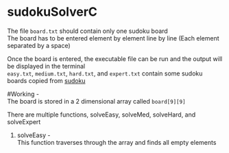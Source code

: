 # sudokuSolverC

The file `board.txt` should contain only one sudoku board  
The board has to be entered element by element line by line (Each element separated by a space)  
  
Once the board is entered, the executable file can be run and the output will be displayed in the terminal  
`easy.txt`, `medium.txt`, `hard.txt`, and `expert.txt` contain some sudoku boards copied from [sudoku](sudoku.com)  

#Working -  
The board is stored in a 2 dimensional array called `board[9][9]`  

There are multiple functions, solveEasy, solveMed, solveHard, and solveExpert  
1) solveEasy -  
	This function traverses through the array and finds all empty elements
